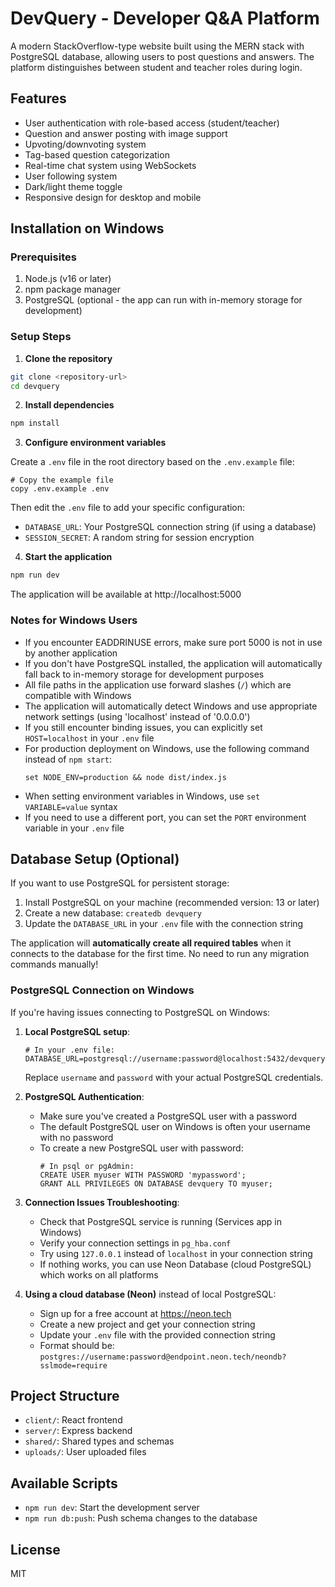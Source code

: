 # DevQuery - Developer Q&A Platform

A modern StackOverflow-type website built using the MERN stack with PostgreSQL database, allowing users to post questions and answers. The platform distinguishes between student and teacher roles during login.

## Features

- User authentication with role-based access (student/teacher)
- Question and answer posting with image support
- Upvoting/downvoting system
- Tag-based question categorization
- Real-time chat system using WebSockets
- User following system
- Dark/light theme toggle
- Responsive design for desktop and mobile

## Installation on Windows

### Prerequisites

1. Node.js (v16 or later)
2. npm package manager
3. PostgreSQL (optional - the app can run with in-memory storage for development)

### Setup Steps

1. **Clone the repository**

```bash
git clone <repository-url>
cd devquery
```

2. **Install dependencies**

```bash
npm install
```

3. **Configure environment variables**

Create a `.env` file in the root directory based on the `.env.example` file:

```
# Copy the example file
copy .env.example .env
```

Then edit the `.env` file to add your specific configuration:
- `DATABASE_URL`: Your PostgreSQL connection string (if using a database)
- `SESSION_SECRET`: A random string for session encryption

4. **Start the application**

```bash
npm run dev
```

The application will be available at http://localhost:5000

### Notes for Windows Users

- If you encounter EADDRINUSE errors, make sure port 5000 is not in use by another application
- If you don't have PostgreSQL installed, the application will automatically fall back to in-memory storage for development purposes
- All file paths in the application use forward slashes (`/`) which are compatible with Windows
- The application will automatically detect Windows and use appropriate network settings (using 'localhost' instead of '0.0.0.0')
- If you still encounter binding issues, you can explicitly set `HOST=localhost` in your `.env` file
- For production deployment on Windows, use the following command instead of `npm start`:
  ```
  set NODE_ENV=production && node dist/index.js
  ```
- When setting environment variables in Windows, use `set VARIABLE=value` syntax
- If you need to use a different port, you can set the `PORT` environment variable in your `.env` file

## Database Setup (Optional)

If you want to use PostgreSQL for persistent storage:

1. Install PostgreSQL on your machine (recommended version: 13 or later)
2. Create a new database: `createdb devquery`
3. Update the `DATABASE_URL` in your `.env` file with the connection string

The application will **automatically create all required tables** when it connects to the database for the first time. No need to run any migration commands manually!

### PostgreSQL Connection on Windows

If you're having issues connecting to PostgreSQL on Windows:

1. **Local PostgreSQL setup**:
   ```
   # In your .env file:
   DATABASE_URL=postgresql://username:password@localhost:5432/devquery
   ```
   Replace `username` and `password` with your actual PostgreSQL credentials.

2. **PostgreSQL Authentication**:
   - Make sure you've created a PostgreSQL user with a password
   - The default PostgreSQL user on Windows is often your username with no password
   - To create a new PostgreSQL user with password:
     ```
     # In psql or pgAdmin:
     CREATE USER myuser WITH PASSWORD 'mypassword';
     GRANT ALL PRIVILEGES ON DATABASE devquery TO myuser;
     ```

3. **Connection Issues Troubleshooting**:
   - Check that PostgreSQL service is running (Services app in Windows)
   - Verify your connection settings in `pg_hba.conf` 
   - Try using `127.0.0.1` instead of `localhost` in your connection string
   - If nothing works, you can use Neon Database (cloud PostgreSQL) which works on all platforms

4. **Using a cloud database (Neon)** instead of local PostgreSQL:
   - Sign up for a free account at https://neon.tech
   - Create a new project and get your connection string
   - Update your `.env` file with the provided connection string
   - Format should be: `postgres://username:password@endpoint.neon.tech/neondb?sslmode=require`

## Project Structure

- `client/`: React frontend
- `server/`: Express backend
- `shared/`: Shared types and schemas
- `uploads/`: User uploaded files

## Available Scripts

- `npm run dev`: Start the development server
- `npm run db:push`: Push schema changes to the database

## License

MIT